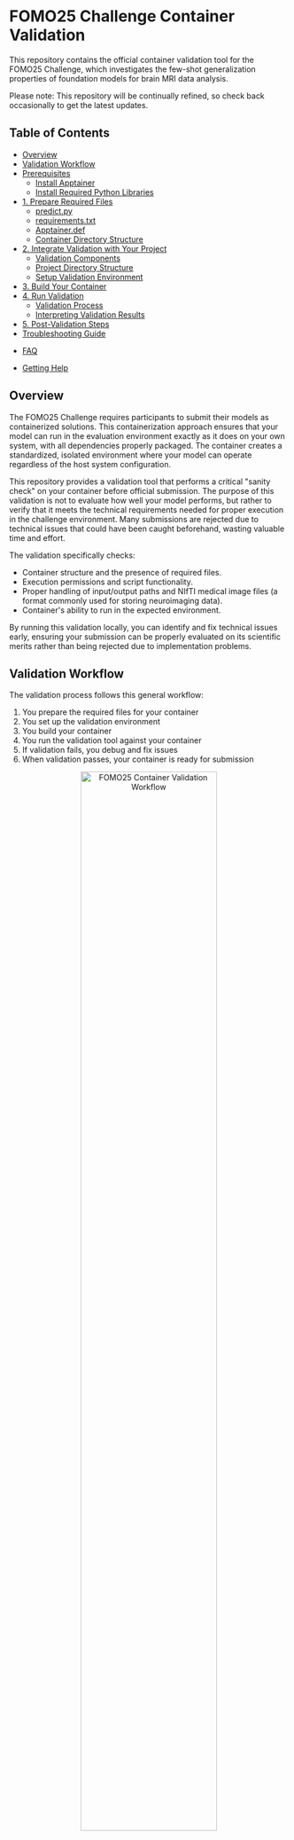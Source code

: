 # FOMO25 Challenge Container Validation

This repository contains the official container validation tool for the FOMO25 Challenge, which investigates the few-shot generalization properties of foundation models for brain MRI data analysis.

Please note: This repository will be continually refined, so check back occasionally to get the latest updates.

## Table of Contents
- [Overview](#overview)
- [Validation Workflow](#validation-workflow)
- [Prerequisites](#prerequisites)
  - [Install Apptainer](#install-apptainer)
  - [Install Required Python Libraries](#install-required-python-libraries)
- [1. Prepare Required Files](#1-prepare-required-files)
  - [predict.py](#predictpy)
  - [requirements.txt](#requirementstxt)
  - [Apptainer.def](#apptainerdef)
  - [Container Directory Structure](#container-directory-structure)
- [2. Integrate Validation with Your Project](#2-integrate-validation-with-your-project)
  - [Validation Components](#validation-components)
  - [Project Directory Structure](#project-directory-structure)
  - [Setup Validation Environment](#setup-validation-environment)
- [3. Build Your Container](#3-build-your-container)
- [4. Run Validation](#4-run-validation)
  - [Validation Process](#validation-process)
  - [Interpreting Validation Results](#interpreting-validation-results)
- [5. Post-Validation Steps](#5-post-validation-steps)
- [Troubleshooting Guide](#troubleshooting-guide)
<!-- - [Submission Checklist](#submission-checklist) -->
- [FAQ](#faq)
<!-- - [Glossary](#glossary) -->
- [Getting Help](#getting-help)

## Overview

The FOMO25 Challenge requires participants to submit their models as containerized solutions. This containerization approach ensures that your model can run in the evaluation environment exactly as it does on your own system, with all dependencies properly packaged. The container creates a standardized, isolated environment where your model can operate regardless of the host system configuration.

This repository provides a validation tool that performs a critical "sanity check" on your container before official submission. The purpose of this validation is not to evaluate how well your model performs, but rather to verify that it meets the technical requirements needed for proper execution in the challenge environment. Many submissions are rejected due to technical issues that could have been caught beforehand, wasting valuable time and effort.

The validation specifically checks:

- Container structure and the presence of required files.
- Execution permissions and script functionality.
- Proper handling of input/output paths and NIfTI medical image files (a format commonly used for storing neuroimaging data).
- Container's ability to run in the expected environment.

By running this validation locally, you can identify and fix technical issues early, ensuring your submission can be properly evaluated on its scientific merits rather than being rejected due to implementation problems.

## Validation Workflow

The validation process follows this general workflow:

1. You prepare the required files for your container
2. You set up the validation environment
3. You build your container
4. You run the validation tool against your container
5. If validation fails, you debug and fix issues
6. When validation passes, your container is ready for submission

<div align="center">
  <img src="imgs/workflow-diagram-v2.svg" width="70%" alt="FOMO25 Container Validation Workflow">
</div>

## Prerequisites

Before beginning the container validation process, ensure you have installed all necessary tools and dependencies.

### Install Apptainer

You need to install Apptainer (formerly Singularity) to build and run your container. Apptainer primarily supports Linux environments (Ubuntu, Debian, etc). If using MacOS or Windows, you'll need to use virtualization tools (Docker, Virtual Machines, or WSL2).

Installation instructions by platform:
- [Install in Linux (Ubuntu, Debian, Fedora, ...)](https://apptainer.org/docs/admin/main/installation.html#install-from-pre-built-packages)
- [Install in MacOS](https://apptainer.org/docs/admin/main/installation.html#mac)
- [Install in Windows](https://apptainer.org/docs/admin/main/installation.html#windows)

Verify your Apptainer installation with:

```bash
apptainer --version
```

### Install Required Python Libraries

You need these Python libraries in your local environment for generating synthetic test data and calculating metrics (these are used by the validation scripts outside the container):

```bash
pip install nibabel numpy pandas scikit-learn tqdm
```

## 1. Prepare Required Files

You must prepare the following files for your submission (all these files are **mandatory**):

### predict.py

This script handles inference operations with your trained model. It processes NIfTI files and must preserve the original image metadata in the output. The predict.py file must accept the following arguments:
- `--input`: Path to the input file for inference
- `--output`: Destination path for saving results

Example usage: 

```bash
python predict.py --input /path/to/input/file.nii.gz --output /path/to/output/file.nii.gz
```

**Implementation Template**

```python
import argparse
import os
import nibabel as nib
import numpy as np

def parse_args():
    parser = argparse.ArgumentParser(description="FOMO25 Inference CLI")
    parser.add_argument("--input", type=str, required=True, help="Path to input NIfTI file")
    parser.add_argument("--output", type=str, required=True, help="Path to save output prediction file")
    return parser.parse_args()

def main():
    args = parse_args()
    
    # Load input image
    input_img = nib.load(args.input)
    input_data = input_img.get_fdata()
    
    # Your model inference code here
    # For this example, create a dummy segmentation
    output_data = np.zeros_like(input_data)
    
    # Save with same metadata as input
    output_img = nib.Nifti1Image(output_data, input_img.affine, input_img.header)
    nib.save(output_img, args.output)
    return 0

if __name__ == "__main__":
    main()
```

### requirements.txt

The `requirements.txt` file lists all Python packages required for your model inference, ensuring consistent environment configuration.

**Implementation Example**

```
torch
nibabel
numpy
```
Note: This is just an example. Include your own specific dependencies here.

### Apptainer.def

The `Apptainer.def` file contains instructions for building your container environment, ensuring reproducibility and portability.

**Implementation Example**
```apptainer
Bootstrap: docker
From: pytorch/pytorch:2.0.0-cuda11.7-cudnn8-runtime

%files
    src /app
    requirements.txt /app/requirements.txt

%post
    apt-get update && apt-get install -y --no-install-recommends \
        python3-pip \
        python3-dev \
        && rm -rf /var/lib/apt/lists/*
    
    pip install --no-cache-dir -r /app/requirements.txt
    
    # Make predict.py executable
    chmod +x /app/predict.py

%runscript
    exec python /app/predict.py "$@"
```

### Container Directory Structure

Your container **must** have the following internal structure:

```
/
├── app/              # Your application code
│   ├── predict.py    # Main inference script (REQUIRED)
│   └── ...           # Other necessary code
├── input/            # Mounted input directory (DO NOT include in container)
├── output/           # Mounted output directory (DO NOT include in container)
└── ...               # Other system files
```

Important notes:
- Your predict.py file must be located at `/app/predict.py`
- The input and output directories are mounted at runtime and should not be included in your container

## 2. Integrate Validation with Your Project

### Validation Components

The validation tool includes these key components that will test your container:

- `validate_container.sh`: Main validation script that orchestrates the testing process
- `compute_metrics.py`: Calculates performance metrics on your model's output
- `test_data_generator.py`: Creates synthetic NIfTI test images for validation

You don't need to modify these files, but understanding their purpose helps troubleshoot validation issues.

### Project Directory Structure

Set up your project with the following recommended structure to easily integrate the validation tool:

```
your-project/
├── src/                  # Your model code and implementation
│   ├── predict.py        # Main inference script (will be copied to container)
│   └── ...               # Other model files
├── requirements.txt      # Dependencies for your model
├── Apptainer.def         # Container definition file
├── validation/           # Validation tool directory (clone from this repo)
│   ├── validate_container.sh
│   ├── compute_metrics.py
│   ├── test_data_generator.py
│   └── ...
├── test/                 # Default directories for validation data
│   ├── input/            # Test inputs (empty, will be populated during validation)
│   └── output/           # Test outputs (empty, will be populated during validation)
└── container_config.yml  # Validation configuration
```

### Setup Validation Environment

1. **Clone the validation repository into your project**

```bash 
git clone https://github.com/pablorocg/fomo25-sanity-check-pipeline.git validation
```

2. **Copy configuration template**

```bash 
cp validation/container_config.template.yml ./container_config.yml
```

3. **Create necessary directories**

```bash 
mkdir -p test/input test/output
```

4. **Configure validation settings**
Edit `container_config.yml` to match your project's specific needs:

```yaml
# Container settings
container:
  name: "your-model-name"   # Give your container a meaningful name
  command: "apptainer"      # Use "apptainer" or "singularity" based on your installation

# Directory paths
directories:
  input: "test/input"       # Relative path to test input directory
  output: "test/output"     # Relative path to test output directory
  containers: "."           # Location where your container image is stored

# Validation settings
validate:
  gpu: true                 # Set to false if not using GPU for testing
  generate_data: true       # Creates synthetic test data
  compute_metrics: true     # Calculate performance metrics
  save_report: true         # Generate validation report
  result_file: "validation_result.json"  # Report output location
```

## 3. Build Your Container

Build your container using the Apptainer.def file you prepared in step 1:

```bash
apptainer build /path/to/save/your/container.sif Apptainer.def
```

This command creates a `.sif` container file that encapsulates your model and all its dependencies.

## 4. Run Validation

### Validation Process

Once your container is built, run the validation tool to ensure it will work correctly in the evaluation environment:

```bash
./validation/validate_container.sh --path /path/to/your-container.sif
```

Or if you've configured a custom `container_config.yml`:

```bash
./validation/validate_container.sh --config container_config.yml
```

The validation process will:
1. Generate synthetic NIfTI test data (if configured)
2. Run your container against this test data
3. Evaluate the output format and basic functionality
4. Generate a validation report in `validation_result.json`

### Interpreting Validation Results

The validation tool produces a detailed report with information about:
- Container structure verification
- Execution success/failure
- Output format correctness
- Basic performance metrics

Review this report carefully to identify any issues that need to be addressed.

## 5. Post-Validation Steps

Once your container passes validation:

1. **Review the validation report** one final time to ensure there are no warnings or issues
2. **Test with representative data** if possible, to confirm your model performs as expected
3. **Submit your container** to the FOMO25 Challenge platform following the submission guidelines on the main challenge website
4. **Track your submission status** on the challenge platform for any feedback or issues

## Troubleshooting Guide

Common validation errors and their solutions:

| Error | Possible Cause | Solution |
|-------|---------------|----------|
| Missing predict.py | Script not at the correct path | Ensure predict.py is at `/app/predict.py` in the container |
| Permission denied | Script not executable | Add `chmod +x /app/predict.py` to your Apptainer.def %post section |
| Dependency errors | Missing packages | Check that all required packages are in requirements.txt and properly installed |
| Input/output errors | Incorrect path handling | Verify your script correctly uses the paths provided via command-line arguments |
| Memory errors | Model too large for available resources | Optimize your model or check GPU memory usage |
| NIfTI format errors | Metadata not preserved | Ensure you're using the input image's affine and header for the output |

For more complex issues, check the validation logs and container build logs for detailed error messages.

<!-- ## Submission Checklist

Before submitting to the challenge platform, verify that:

- [ ] Container includes all required files (predict.py, etc.)
- [ ] predict.py accepts --input and --output parameters
- [ ] Container successfully builds without errors
- [ ] Validation tool runs successfully and passes all checks
- [ ] Output preserves NIfTI metadata from input files
- [ ] Container file size is within platform limits (if specified)
- [ ] All dependencies are properly included in the container -->

## FAQ

**Q: Do I need to include training code in my submission?**  
A: No, only the inference code is required. The evaluation will only run your `predict.py` script.

**Q: Can I use frameworks other than PyTorch?**  
A: Yes, you can use any framework as long as it's included in your container. Make sure to specify all dependencies in your `Apptainer.def` file.

**Q: How do I handle GPU support?**  
A: The validation script will test GPU support if available. Include GPU-compatible versions of your libraries if your model uses GPU acceleration.

**Q: Can I test with my own data?**  
A: Yes, place your test data in the input directory defined in `container_config.yml`.


## Getting Help

If you encounter issues not covered in this documentation:

- Check the [main FOMO25 Challenge website](https://fomo25.github.io/) for additional resources
- Post questions by [creating an issue](https://github.com/pablorocg/fomo25-sanity-check-pipeline/issues/new) in the repository
- Contact the challenge organizers at fomo25@di.ku.dk

For Apptainer-specific issues, refer to the [official Apptainer documentation](https://apptainer.org/docs/user/latest/).